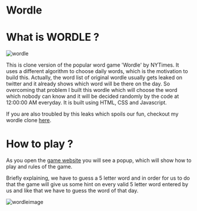 # Wordle
# What is WORDLE ?

![wordle](https://github.com/Madhu0-2/Wordle/assets/126780854/744d95af-9fc7-4e68-afb5-eb25fefac8f3)

This is clone version of the popular word game 'Wordle' by NYTimes. It uses a different algorithm to choose daily words, which is the motivation to build this. Actually, the word list of original wordle usually gets leaked on twitter and it already shows which word will be there on the day. So overcoming that problem I built this wordle which will choose the word which nobody can know and it will be decided randomly by the code at 12:00:00 AM everyday. It is built using HTML, CSS and Javascript.

If you are also troubled by this leaks which spoils our fun, checkout my wordle clone [here](https://wordle-madhu0-2.netlify.app/).

# How to play ?
As you open the [game website](https://wordle-madhu0-2.netlify.app/) you will see a popup, which will show how to play and rules of the game.

Briefly explaining, we have to guess a 5 letter word and in order for us to do that the game will give us some hint on every valid 5 letter word entered by us and like that we have to guess the word of that day.

![wordleimage](https://github.com/Madhu0-2/Wordle/assets/126780854/8cf1162e-1882-4c39-997a-23d35d145213)
